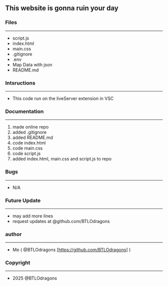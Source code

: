 ## This website is gonna ruin your day

### Files
___
- script.js
- index.html
- main.css
- .gitignore
- .env
- Map Data with json
- README.md

### Intsructions
___
- This code run on the liveServer extension in VSC

### Documentation
___
1. made online repo
2. added .gitignore
3. added README.md
4. code index.html
5. code main.css
6. code script.js
7. added index.html, main.css and script.js to repo

### Bugs
___
- N/A

### Future Update
___
- may add more lines
- request updates at @github.com/BTLOdragons

### author
___
- Me ( @BTLOdragons [https://github.com/BTLOdragons] )

### Copyright
___
- 2025 @BTLOdragons
